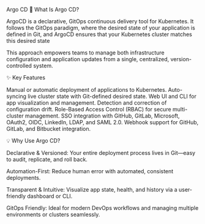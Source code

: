 Argo CD
📌 What Is Argo CD?

ArgoCD is a declarative, GitOps continuous delivery tool for Kubernetes. 
It follows the GitOps paradigm, where the desired state of your application is defined in Git, and ArgoCD ensures that your Kubernetes cluster matches this desired state

This approach empowers teams to manage both infrastructure configuration and application updates from a single, centralized, version-controlled system.

✨ Key Features

  Manual or automatic deployment of applications to Kubernetes.
  Auto-syncing live cluster state with Git-defined desired state.
  Web UI and CLI for app visualization and management.
  Detection and correction of configuration drift.
  Role-Based Access Control (RBAC) for secure multi-cluster management.
  SSO integration with GitHub, GitLab, Microsoft, OAuth2, OIDC, LinkedIn, LDAP, and SAML 2.0.
  Webhook support for GitHub, GitLab, and Bitbucket integration.



💡 Why Use Argo CD?

Declarative & Versioned: Your entire deployment process lives in Git—easy to audit, replicate, and roll back.

Automation-First: Reduce human error with automated, consistent deployments.

Transparent & Intuitive: Visualize app state, health, and history via a user-friendly dashboard or CLI.

GitOps Friendly: Ideal for modern DevOps workflows and managing multiple environments or clusters seamlessly.


